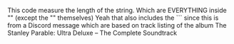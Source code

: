 This code measure the length of the string. Which are EVERYTHING inside "" (except the "" themselves)
Yeah that also includes the ``` since this is from a Discord message which are based on track listing 
of the album The Stanley Parable: Ultra Deluxe – The Complete Soundtrack